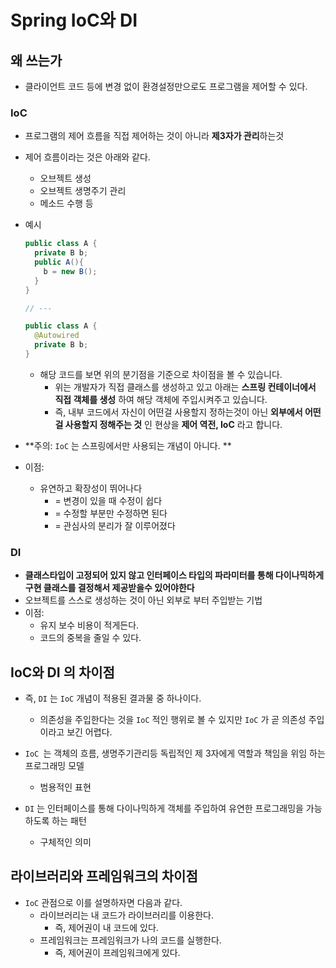 # Spring IoC와 DI



## 왜 쓰는가

* 클라이언트 코드 등에 변경 없이 환경설정만으로도 프로그램을 제어할 수 있다.

### IoC

* 프로그램의 제어 흐름을 직접 제어하는 것이 아니라 **제3자가 관리**하는것

* 제어 흐름이라는 것은 아래와 같다.

  * 오브젝트 생성
  * 오브젝트 생명주기 관리
  * 메소드 수행 등

* 예시

  ```java
  public class A {
  	private B b;
    public A(){
      b = new B();
    }
  }
  
  // ---
  
  public class A {
    @Autowired
    private B b;
  }
  ```

  * 해당 코드를 보면 위의 분기점을 기준으로 차이점을 볼 수 있습니다.
    * 위는 개발자가 직접 클래스를 생성하고 있고 아래는 **스프링 컨테이너에서 직접 객체를 생성** 하여 해당 객체에 주입시켜주고 있습니다.
    * 즉, 내부 코드에서 자신이 어떤걸 사용할지 정하는것이 아닌 **외부에서 어떤걸 사용할지 정해주는 것** 인 현상을 **제어 역전, IoC** 라고 합니다.
  
 * **주의: `IoC` 는 스프링에서만 사용되는 개념이 아니다. ** 

 * 이점:

    * 유연하고 확장성이 뛰어나다
      * = 변경이 있을 때 수정이 쉽다
      * = 수정할 부분만 수정하면 된다
      * = 관심사의 분리가 잘 이루어졌다

### DI

* **클래스타입이 고정되어 있지 않고 인터페이스 타입의 파라미터를 통해 다이나믹하게 구현 클래스를 결정해서 제공받을수 있어야한다**
* 오브젝트를 스스로 생성하는 것이 아닌 외부로 부터 주입받는 기법
* 이점:
  * 유지 보수 비용이 적게든다.
  * 코드의 중복을 줄일 수 있다.





## IoC와 DI 의 차이점

* 즉, `DI` 는 `IoC` 개념이 적용된 결과물 중 하나이다.
  * 의존성을 주입한다는 것을 `IoC` 적인 행위로 볼 수 있지만 `IoC` 가 곧 의존성 주입이라고 보긴 어렵다.

* `IoC `는 객체의 흐름, 생명주기관리등 독립적인 제 3자에게 역할과 책임을 위임 하는 프로그래밍 모델

  * 범용적인 표현

* `DI` 는 인터페이스를 통해 다이나믹하게 객체를 주입하여 유연한 프로그래밍을 가능하도록 하는 패턴

  * 구체적인 의미

  



## 라이브러리와 프레임워크의 차이점

* `IoC` 관점으로 이를 설명하자면 다음과 같다.
  * 라이브러리는 내 코드가 라이브러리를 이용한다.
    * 즉, 제어권이 내 코드에 있다.
  * 프레임워크는 프레임워크가 나의 코드를 실행한다.
    * 즉, 제어권이 프레임워크에게 있다.